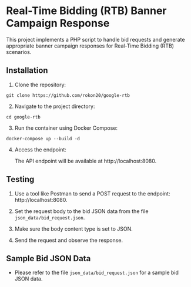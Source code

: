# Real-Time Bidding (RTB) Banner Campaign Response

This project implements a PHP script to handle bid requests and generate appropriate banner campaign responses for Real-Time Bidding (RTB) scenarios.

## Installation

1. Clone the repository:

```
git clone https://github.com/rokon20/google-rtb
```

2. Navigate to the project directory:

```
cd google-rtb
```

3. Run the container using Docker Compose:

```
docker-compose up --build -d
```

4. Access the endpoint:

    The API endpoint will be available at http://localhost:8080.

## Testing

1. Use a tool like Postman to send a POST request to the endpoint: http://localhost:8080.

2. Set the request body to the bid JSON data from the file `json_data/bid_request.json`.

3. Make sure the body content type is set to JSON.

4. Send the request and observe the response.

## Sample Bid JSON Data

- Please refer to the file `json_data/bid_request.json` for a sample bid JSON data.
